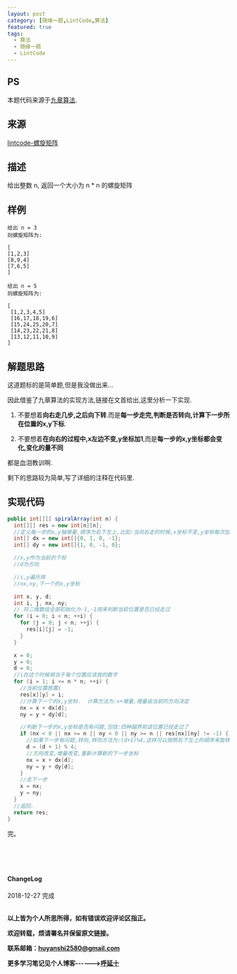 ```yaml
---
layout: post
category: [随缘一题,LintCode,算法]
featured: true
tags:
  - 算法
  - 随缘一题
  - LintCode
---
```

## PS

本题代码来源于<a href="https://www.jiuzhang.com/solution/spiral-array/">九章算法</a>.


## 来源

<a href="https://www.lintcode.com/problem/spiral-array/description">lintcode-螺旋矩阵</a>

## 描述

给出整数 n, 返回一个大小为 n * n 的螺旋矩阵

## 样例

```
给出 n = 3
则螺旋矩阵为:

[
[1,2,3]
[8,9,4]
[7,6,5]
]
```

```
给出 n = 5
则螺旋矩阵为:

[
 [1,2,3,4,5]
 [16,17,18,19,6]
 [15,24,25,20,7]
 [14,23,22,21,8]
 [13,12,11,10,9]
]
```


## 解题思路

这道题标的是简单题,但是我没做出来...

因此借鉴了九章算法的实现方法,链接在文首给出,这里分析一下实现.


1. 不要想着**向右走几步,之后向下转**.而是**每一步走完,判断是否转向,计算下一步所在位置的x,y下标**.

2. 不要想着**在向右的过程中,x左边不变,y坐标加1**,而是**每一步的x,y坐标都会变化,变化的量不同**

都是血泪教训啊.

剩下的思路较为简单,写了详细的注释在代码里.

## 实现代码

```java
public int[][] spiralArray(int n) {
  int[][] res = new int[n][n];
  //定义每一步的x,y轴增量,顺序为右下左上,比如:当向右走的时候,x坐标不变,y坐标每次加1.
  int[] dx = new int[]{0, 1, 0, -1};
  int[] dy = new int[]{1, 0, -1, 0};

  //x,y作为当前的下标
  //d为方向

  //i,y遍历用
  //nx,ny,下一个的x,y坐标

  int x, y, d;
  int i, j, nx, ny;
  // 将二维数组全部初始化为-1,-1用来判断当前位置是否已经走过
  for (i = 0; i < n; ++i) {
    for (j = 0; j < n; ++j) {
      res[i][j] = -1;
    }
  }

  x = 0;
  y = 0;
  d = 0;
  //i在这个时候相当于每个位置应该放的数字
  for (i = 1; i <= n * n; ++i) {
    //当前位置放置i
    res[x][y] = i;
    //计算下一个的x,y坐标.  计算方法为:x+增量,增量由当前的方向决定
    nx = x + dx[d];
    ny = y + dy[d];

    //判断下一步的x,y坐标是否有问题,包括:四种越界和该位置已经走过了
    if (nx < 0 || nx >= n || ny < 0 || ny >= n || res[nx][ny] != -1) {
      //如果下一步有问题,转向,转向方法为:(d+1)%4,这样可以按照右下左上的顺序来旋转
      d = (d + 1) % 4;
      //方向改变,增量改变,重新计算新的下一步坐标
      nx = x + dx[d];
      ny = y + dy[d];
    }
    //走下一步
    x = nx;
    y = ny;
  }
  //返回.
  return res;
}
```


完。

<br>
<br>
<br>
<h4>ChangeLog</h4>
2018-12-27 完成
<br>
<br>


**以上皆为个人所思所得，如有错误欢迎评论区指正。**

**欢迎转载，烦请署名并保留原文链接。**

**联系邮箱：huyanshi2580@gmail.com**

**更多学习笔记见个人博客------><a href="{{ site.baseurl }}/">呼延十</a>**
